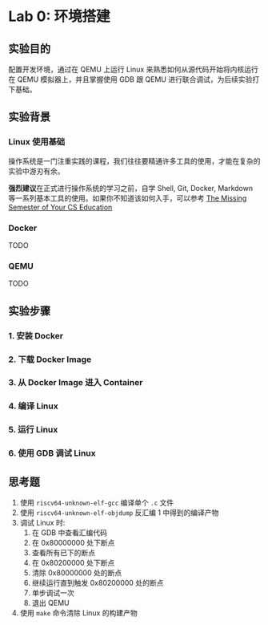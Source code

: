 # Lab 0: 环境搭建

## 实验目的

配置开发环境，通过在 QEMU 上运行 Linux 来熟悉如何从源代码开始将内核运行在 QEMU 模拟器上，并且掌握使用 GDB 跟 QEMU 进行联合调试，为后续实验打下基础。

## 实验背景

### Linux 使用基础

操作系统是一门注重实践的课程，我们往往要精通许多工具的使用，才能在复杂的实验中游刃有余。

**强烈建议**在正式进行操作系统的学习之前，自学 Shell, Git, Docker, Markdown 等一系列基本工具的使用。如果你不知道该如何入手，可以参考 [The Missing Semester of Your CS Education](https://missing-semester-cn.github.io/)

### Docker

TODO

### QEMU

TODO



## 实验步骤

### 1. 安装 Docker

### 2. 下载 Docker Image


### 3. 从 Docker Image 进入 Container


### 4. 编译 Linux


### 5. 运行 Linux


### 6. 使用 GDB 调试 Linux



## 思考题

1. 使用 `riscv64-unknown-elf-gcc` 编译单个 `.c` 文件
2. 使用 `riscv64-unknown-elf-objdump` 反汇编 1 中得到的编译产物
3. 调试 Linux 时:
    1. 在 GDB 中查看汇编代码
    2. 在 0x80000000 处下断点
    3. 查看所有已下的断点
    4. 在 0x80200000 处下断点
    5. 清除 0x80000000 处的断点
    6. 继续运行直到触发 0x80200000 处的断点
    7. 单步调试一次
    8. 退出 QEMU
4. 使用 `make` 命令清除 Linux 的构建产物